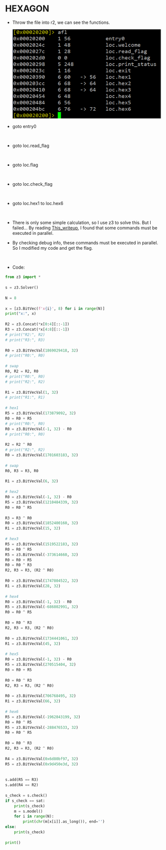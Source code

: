 # HEXAGON

- Throw the file into r2, we can see the functions.

    ![](https://github.com/Sharkkcode/Google_CTF_2021/blob/main/HEXAGON/imgs/functions.png)

- goto entry0

    ![]()

- goto loc.read_flag

    ![]()

- goto loc.flag

    ![]()

- goto loc.check_flag

    ![]()

- goto loc.hex1 to loc.hex6

    ![]()

- There is only some simple calculation, so I use z3 to solve this. But I failed... By reading [This_writeup](), I found that some commands must be executed in parallel.
- By checking debug info, these commands must be executed in parallel. So I modified my code and get the flag.

    ![]()

- Code:

```python
from z3 import *

s = z3.Solver()

N = 8

x = [z3.BitVec(f'x{i}', 8) for i in range(N)]
print("x:", x)

R2 = z3.Concat(*x[0:4][::-1])
R3 = z3.Concat(*x[4:8][::-1])
# print("R2:", R2)
# print("R3:", R3)

R0 = z3.BitVecVal(1869029418, 32)
# print("R0:", R0)

# swap
R0, R2 = R2, R0
# print("R0:", R0)
# print("R2:", R2)

R1 = z3.BitVecVal(1, 32)
# print("R1:", R1)

# hex1
R5 = z3.BitVecVal(173879092, 32)
R0 = R0 + R5
# print("R0:", R0)
R0 = z3.BitVecVal(-1, 32) - R0
# print("R0:", R0)

R2 = R2 ^ R0
# print("R2:", R2)
R0 = z3.BitVecVal(1701603183, 32)

# swap
R0, R3 = R3, R0

R1 = z3.BitVecVal(6, 32)

# hex2
R0 = z3.BitVecVal(-1, 32) - R0
R5 = z3.BitVecVal(1210484339, 32)
R0 = R0 ^ R5

R3 = R3 ^ R0
R0 = z3.BitVecVal(1852400160, 32)
R1 = z3.BitVecVal(15, 32)

# hex3
R5 = z3.BitVecVal(1519522183, 32)
R0 = R0 ^ R5
R5 = z3.BitVecVal(-373614660, 32)
R0 = R0 + R5
R0 = R0 ^ R3
R2, R3 = R3, (R2 ^ R0)

R0 = z3.BitVecVal(1747804522, 32)
R1 = z3.BitVecVal(28, 32)

# hex4
R0 = z3.BitVecVal(-1, 32) - R0
R5 = z3.BitVecVal(-686802991, 32)
R0 = R0 ^ R5

R0 = R0 ^ R3
R2, R3 = R3, (R2 ^ R0)

R0 = z3.BitVecVal(1734441061, 32)
R1 = z3.BitVecVal(45, 32)

# hex5
R0 = z3.BitVecVal(-1, 32) - R0
R5 = z3.BitVecVal(270515404, 32)
R0 = R0 + R5

R0 = R0 ^ R3
R2, R3 = R3, (R2 ^ R0)

R0 = z3.BitVecVal(706768495, 32)
R1 = z3.BitVecVal(66, 32)

# hex6
R5 = z3.BitVecVal(-1962843199, 32)
R0 = R0 ^ R5
R5 = z3.BitVecVal(-288476533, 32)
R0 = R0 ^ R5

R0 = R0 ^ R3
R2, R3 = R3, (R2 ^ R0)

R4 = z3.BitVecVal(0x6d80bf97, 32)
R5 = z3.BitVecVal(0x9d450e3d, 32)


s.add(R5 == R3)
s.add(R4 == R2)

s_check = s.check()
if s_check == sat:
	print(s_check)
	m = s.model()
	for i in range(N):
		print(chr(m[x[i]].as_long()), end='')
else:
	print(s_check)

print()
```


